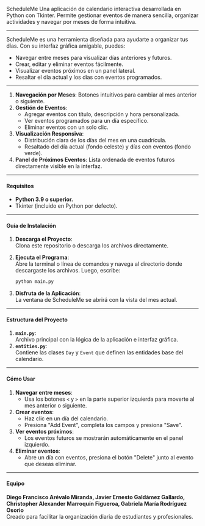ScheduleMe 
Una aplicación de calendario interactiva desarrollada en Python con Tkinter. 
Permite gestionar eventos de manera sencilla, organizar actividades y navegar por meses de forma intuitiva.

---

ScheduleMe es una herramienta diseñada para ayudarte a organizar tus días. Con su interfaz gráfica amigable, puedes:  
- Navegar entre meses para visualizar días anteriores y futuros.  
- Crear, editar y eliminar eventos fácilmente.  
- Visualizar eventos próximos en un panel lateral.  
- Resaltar el día actual y los días con eventos programados.

---

1. **Navegación por Meses**: Botones intuitivos para cambiar al mes anterior o siguiente.  
2. **Gestión de Eventos**:  
   - Agregar eventos con título, descripción y hora personalizada.  
   - Ver eventos programados para un día específico.  
   - Eliminar eventos con un solo clic.  
3. **Visualización Responsiva**:  
   - Distribución clara de los días del mes en una cuadrícula.  
   - Resaltado del día actual (fondo celeste) y días con eventos (fondo verde).  
4. **Panel de Próximos Eventos**: Lista ordenada de eventos futuros directamente visible en la interfaz.

---

#### **Requisitos**
- **Python 3.9 o superior.**
- Tkinter (incluido en Python por defecto).

---

#### **Guía de Instalación**
1. **Descarga el Proyecto**:  
   Clona este repositorio o descarga los archivos directamente.

2. **Ejecuta el Programa**:  
   Abre la terminal o línea de comandos y navega al directorio donde descargaste los archivos. Luego, escribe:  
   ```bash
   python main.py
   ```

3. **Disfruta de la Aplicación**:  
   La ventana de ScheduleMe se abrirá con la vista del mes actual. 

---

#### **Estructura del Proyecto**
1. **`main.py`**:  
   Archivo principal con la lógica de la aplicación e interfaz gráfica.  
2. **`entities.py`**:  
   Contiene las clases `Day` y `Event` que definen las entidades base del calendario.  

---

#### **Cómo Usar**
1. **Navegar entre meses**:  
   - Usa los botones `<` y `>` en la parte superior izquierda para moverte al mes anterior o siguiente.
2. **Crear eventos**:  
   - Haz clic en un día del calendario.  
   - Presiona "Add Event", completa los campos y presiona "Save".  
3. **Ver eventos próximos**:  
   - Los eventos futuros se mostrarán automáticamente en el panel izquierdo.  
4. **Eliminar eventos**:  
   - Abre un día con eventos, presiona el botón "Delete" junto al evento que deseas eliminar.

--- 

#### **Equipo**
**Diego Francisco Arévalo Miranda, Javier Ernesto Galdámez Gallardo, Christopher Alexander Marroquín Figueroa, Gabriela María Rodríguez Osorio**  
Creado para facilitar la organización diaria de estudiantes y profesionales.  

